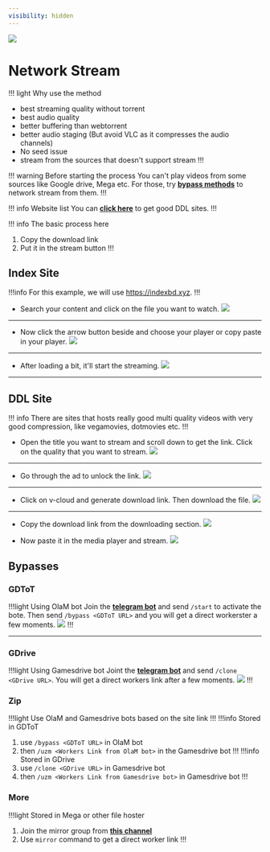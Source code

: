 ```yaml
---
visibility: hidden
---
```

![](https://cdn.discordapp.com/attachments/1015131233824538624/1087082812169015467/bVL3HVn.png)
# Network Stream
!!! light Why use the method
- best streaming quality without torrent
- best audio quality
- better buffering than webtorrent
- better audio staging (But avoid VLC as it compresses the audio channels)
- No seed issue
- stream from the sources that doesn't support stream
!!!

!!! warning Before starting the process
You can't play videos from some sources like Google drive, Mega etc. For those, try [**bypass methods**](#bypasses) to network stream from them.
!!!

!!! info Website list
You can [**click here**](https://ducklink.pages.dev/sites/#ddl) to get good DDL sites. 
!!!

!!! info The basic process here
1. Copy the download link
2. Put it in the stream button
!!!


## Index Site
!!!info
For this example, we will use https://indexbd.xyz.
!!!

- Search your content and click on the file you want to watch.
![](https://cdn.discordapp.com/attachments/1008207706143871067/1030177927180070953/unknown.png)
___

- Now click the arrow button beside and choose your player or copy paste in your player.
![](https://cdn.discordapp.com/attachments/1008207706143871067/1030178167652110407/unknown.png)
___

- After loading a bit, it'll start the streaming.
![](https://cdn.discordapp.com/attachments/1008207706143871067/1030177315310813204/unknown.png)
___

## DDL Site
!!! info
There are sites that hosts really good multi quality videos with very good compression, like vegamovies, dotmovies etc.
!!!

- Open the title you want to stream and scroll down to get the link. Click on the quality that you want to stream.
![](https://cdn.discordapp.com/attachments/1008207706143871067/1030182440154710177/unknown.png)
___

- Go through the ad to unlock the link.
![](https://cdn.discordapp.com/attachments/1008207706143871067/1030184235639775253/unknown.png)
___

- Click on v-cloud and generate download link. Then download the file.
![](https://cdn.discordapp.com/attachments/1008207706143871067/1030185555708878878/unknown.png)
___

- Copy the download link from the downloading section.
![](https://cdn.discordapp.com/attachments/1008207706143871067/1030185470417707078/unknown.png)

- Now paste it in the media player and stream.
![](https://cdn.discordapp.com/attachments/1008207706143871067/1030187298186334279/unknown.png)

## Bypasses


### GDToT

!!!light	Using OlaM bot
Join the [**telegram bot**](https://telegram.me/olam_gdtot_bypassbot) and send `/start` to activate the bote. Then send `/bypass <GDToT URL>` and you will get a direct workerster a few moments.
![](https://media.discordapp.net/attachments/1044322950725259274/1066047589180526602/w6V9M4T.png)
!!!
___

### GDrive

!!!light Using Gamesdrive bot
Joint the [**telegram bot**](https://t.me/+Q_7uBkSooFdiM2Jk) and send `/clone <GDrive URL>`. You will get a direct workers link after a few moments.
![](https://media.discordapp.net/attachments/1015131233824538624/1076136932561653781/LYDKmkQ.png)
!!!

### Zip

!!!light Use OlaM and Gamesdrive bots based on the site link
!!!
!!!info Stored in GDToT
1. use `/bypass <GDToT URL>` in OlaM bot
2. then `/uzm <Workers Link from OlaM bot>` in the Gamesdrive bot
!!!
!!!info Stored in GDrive
1. use `/clone <GDrive URL>` in Gamesdrive bot
2. then `/uzm <Workers Link from Gamesdrive bot>` in Gamesdrive bot
!!!

### More
!!!light Stored in Mega or other file hoster
1. Join the mirror group from [**this channel**](https://t.me/JMDKH_Team)
2. Use `mirror` command to get a direct worker link
!!!

